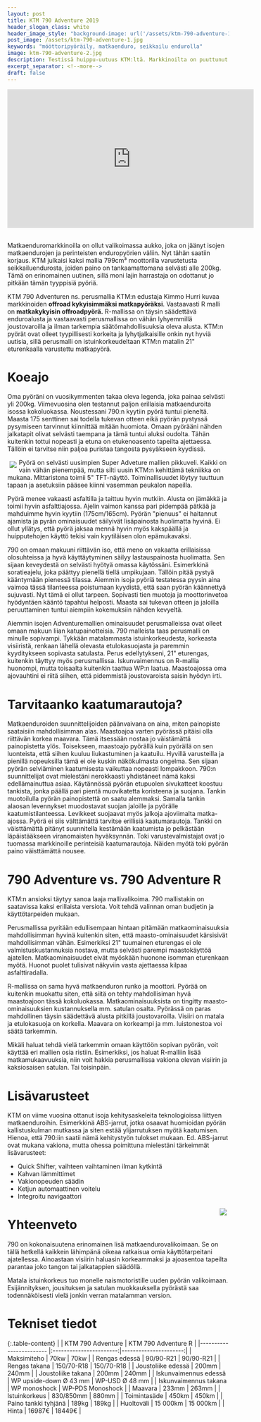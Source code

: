 ```yaml
---
layout: post
title: KTM 790 Adventure 2019
header_slogan_class: white
header_image_style: "background-image: url('/assets/ktm-790-adventure-1.jpg'); @media (min-width: 1062px) {background-position: center bottom;}"
post_image: /assets/ktm-790-adventure-1.jpg
keywords: "mööttoripyöräily, matkaenduro, seikkailu endurolla"
image: ktm-790-adventure-2.jpg
description: Testissä huippu-uutuus KTM:ltä. Markkinoilta on puuttunut kevyemmät matkaendurot, joista löytyy ominaisuuksia pitkien matkojen tekemiseen. KTM 790 Adventure tuo korjausta juuri tähän segmenttiin.
excerpt_separator: <!--more-->
draft: false
---
```


<div class="post-video">
     <iframe width="560" height="315" 
src="https://www.youtube.com/embed/KVCGPSOFLk0" frameborder="0" 
allowfullscreen></iframe>
</div>
<div>&nbsp;</div>

Matkaenduromarkkinoilla on ollut valikoimassa aukko, joka on jäänyt 
isojen matkaendurojen ja perinteisten enduropyörien väliin. Nyt tähän 
saatiin korjaus. KTM julkaisi kaksi mallia 799cm³ moottorilla 
varustetusta seikkailuendurosta, joiden paino on tankaamattomana 
selvästi alle 200kg. Tämä on erinomainen uutinen, sillä moni lajin 
harrastaja on odottanut jo pitkään tämän tyyppisiä pyöriä.

KTM 790 Adventuren ns. perusmallia KTM:n edustaja Kimmo Hurri 
kuvaa markkinoiden **offroad kykyisimmäksi matkapyöräksi**. Vastaavasti R 
malli on **matkakykyisin offroadpyörä.** R-mallissa on täysin säädettävä 
enduroalusta ja vastaavasti perusmallissa on vähän lyhyemmillä 
joustovaroilla ja ilman tarkempia säätömahdollisuuksia oleva alusta. 
KTM:n pyörät ovat olleet tyypillisesti 
korkeita ja lyhytjalkaisille onkin nyt hyviä uutisia, sillä perusmalli 
on istuinkorkeudeltaan KTM:n matalin 21" eturenkaalla varustettu 
matkapyörä.

# Koeajo

Oma pyöräni on vuosikymmenten takaa oleva legenda, joka painaa selvästi 
yli 200kg. Viimevuosina olen testannut paljon erillaisia matkaenduroita 
isossa kokoluokassa. Noustessani 790:n kyytiin pyörä tuntui pieneltä. 
Maasta 175 senttinen sai todella tukevan otteen eikä pyörän pystyssä 
pysymiseen tarvinnut kiinnittää mitään huomiota. Omaan pyörääni nähden 
jalkatapit olivat selvästi taempana ja tämä tuntui aluksi oudolta. Tähän 
kuitenkin tottui nopeasti ja etuna on etukenoasento tapeilta ajettaessa. 
Tällöin ei tarvitse niin paljoa puristaa tangosta 
pysyäkseen kyydissä.

<img src="/assets/ktm-790-adventure-3.jpg" style="float: left; padding: 5px;" />

Pyörä on selvästi uusimpien Super Adveture mallien pikkuveli. Kaikki on 
vain vähän pienempää, mutta silti uusin KTM:n kehittämä tekniikka on 
mukana. 
Mittaristona toimii 5" TFT-näyttö. Toiminallisuudet löytyy tuuttuun 
tapaan ja asetuksiin pääsee kiinni vasemman peukalon napeilla.

Pyörä menee vakaasti asfaltilla ja taittuu hyvin mutkiin. Alusta on 
jämäkkä ja toimii hyvin asfalttiajossa. Ajelin vaimon kanssa pari 
pidempää pätkää ja mahduimme hyvin kyytiin (175cm/165cm). Pyörän 
"pienuus" ei haitannut ajamista ja pyrän ominaisuudet säilyivät 
lisäpainosta huolimatta hyvinä. Ei 
ollut yllätys, että pyörä jaksaa 
mennä 
hyvin myös kakspäällä ja huipputehojen käyttö tekisi vain kyytiläisen 
olon epämukavaksi.

790 on omaan makuuni riittävän iso, että meno on vakaatta erillaisissa 
olosuhteissa ja hyvä käyttäytyminen säilyy lastauspainosta huolimatta. 
Sen 
sijaan keveydestä on selvästi hyötyä omassa käytössäni. Esimerkkinä 
soratieajelu, joka päättyy pienellä tiellä umpikujaan. Tällöin pitää 
pystyä kääntymään pienessä tilassa. Aiemmin isoja pyöriä testatessa 
pyysin aina vaimoa tässä tilanteessa poistumaan kyydistä, että saan 
pyörän käännettyä sujuvasti. Nyt tämä ei ollut tarpeen. 
Sopivasti tien muotoja ja moottorinvetoa hyödyntäen kääntö tapahtui 
helposti. Maasta sai tukevan otteen ja jaloilla peruuttaminen 
tuntui aiempiin kokemuksiin nähden kevyeltä.

Aiemmin isojen Adventuremallien ominaisuudet perusmalleissa ovat 
olleet omaan makuun liian katupainotteisia. 790 malleista taas
perusmalli on minulle sopivampi. Tykkään matalammasta istuinkorkeudesta, 
korkeasta visiiristä, renkaan lähellä olevasta etulokasuojasta ja 
paremmin kyyditykseen sopivasta satulasta. Perus edellytykseni, 21" 
eturengas, kuitenkin täyttyy myös perusmallissa. Iskunvaimennus on 
R-mallia huonompi, mutta toisaalta kuitenkin taattua WP:n laatua. 
Maastoajossa oma ajovauhtini ei riitä siihen, että pidemmistä 
joustovaroista saisin hyödyn irti.

# Tarvitaanko kaatumarautoja?

Matkaenduroiden suunnittelijoiden päänvaivana on aina, miten painopiste 
saataisiin mahdollisimman alas. Maastoajoa varten pyörässä pitäisi olla 
riittävän korkea maavara. Tämä itsessään nostaa jo väistämättä 
painopistetta ylös. Toisekseen, maastoajo pyörällä kuin pyörällä on sen 
luonteista, että siihen kuuluu liukastuminen ja 
kaatuilu. Hyvillä varusteilla ja pienillä nopeuksilla tämä ei ole kuskin 
näkökulmasta ongelma. Sen sijaan pyörän selviäminen kaatumisesta 
vaikuttaa nopeasti lompakkoon. 790:n suunnittelijat ovat 
mielestäni nerokkaasti yhdistäneet nämä kaksi edellämainuttua asiaa. 
Käytännössä pyörän etupuolen sivukatteet koostuu tankista, jonka päällä 
pari pientä muovikatetta koristeena ja suojana. Tankin muotoilulla 
pyörän 
painopistettä on saatu alemmaksi. Samalla tankin alaosan levennykset 
muodostavat suojan jaloille ja pyörälle kaatumistilanteessa. Levikkeet 
suojaavat myös jalkoja ajoviimalta matka-ajossa. Pyörä ei siis
välttämättä tarvitse erillisiä kaatumarautoja. Tankki on väisttämättä 
pitänyt suunnitella kestämään kaatumista jo pelkästään läpäistääkseen 
viranomaisten hyväksynnän. Toki varustevalmistajat ovat jo tuomassa 
markkinoille perinteisiä kaatumarautoja. Näiden myötä toki pyörän paino 
väisttämättä nousee.

# 790 Adventure vs. 790 Adventure R

KTM:n ansioksi täytyy sanoa laaja mallivalikoima. 790 mallistakin 
on saatavissa kaksi erillaista versiota. Voit tehdä valinnan oman 
budjetin ja käyttötarpeiden mukaan.

Perusmallissa pyritään 
edullisempaan hintaan pitämään matkaominaisuuksia mahdollisimman hyvinä 
kuitenkin 
siten, että maasto-ominaisuudet kärsisivät mahdollisimman vähän. 
Esimerkiksi 21" 
tuumainen eturengas ei ole valmistuskustannuksia nostava, mutta selvästi 
parempi maastokäyttöä ajatellen. Matkaominaisuudet eivät myöskään 
huonone isomman eturenkaan myötä. Huonot puolet tulisivat näkyviin vasta 
ajettaessa kilpaa asfalttiradalla.

R-mallissa on sama hyvä matkaenduron runko ja moottori. Pyörää on 
kuitenkin muokattu siten, että siitä on tehty mahdollisiman hyvä 
maastoajoon tässä kokoluokassa. 
Matkaominaisuuksista on tingitty maasto-ominaisuuksien kustannuksella 
mm. satulan osalta. Pyörässä on paras mahdollinen täysin säädettävä 
alusta pitkillä joustovaroilla. Visiiri on matala ja etulokasuoja on 
korkella. Maavara on korkeampi ja mm. luistonestoa voi säätä tarkemmin.

Mikäli haluat tehdä vielä tarkemmin omaan käyttöön sopivan pyörän, voit 
käyttää eri mallien osia ristiin. Esimerkiksi, jos haluat R-malliin 
lisää matkamukaavuuksia, niin voit hakkia perusmallissa vakiona olevan 
visiirin ja kaksiosaisen satulan. Tai toisinpäin.

# Lisävarusteet

KTM on viime vuosina ottanut isoja kehitysaskeleita teknologioissa 
liittyen matkaenduroihin. Esimerkkinä ABS-jarrut, jotka osaavat 
huomioidan pyörän kallistuskulman mutkassa ja siten estää ylijarrutuksen 
myötä kaatumisen. Hienoa, että 790:iin saatii nämä kehitystyön tulokset 
mukaan. Ed. ABS-jarrut ovat mukana vakiona, mutta ohessa poimittuna 
mielestäni tärkeimmät lisävarusteet:


* Quick Shifter, vaihteen vaihtaminen ilman kytkintä
* Kahvan lämmittimet
* Vakionopeuden säädin
* Ketjun automaattinen voitelu
* Integroitu navigaattori


<img src="/assets/ktm-790-adventure-2.jpg" style="float: right; padding: 5px;" />



# Yhteenveto

790 on kokonaisuutena erinomainen lisä matkaendurovalikoimaan. Se on 
tällä hetkellä kaikkein lähimpänä oikeaa ratkaisua omia käyttötarpeitani 
ajatellessa. Ainoastaan visiirin haluasin korkeammaksi ja ajoasentoa 
tapeilta parantaa joko tangon tai jalkatappien säädöllä.

Matala istuinkorkeus tuo monelle naismotoristille uuden pyörän 
valikoimaan. Esijännityksen, jousituksen ja satulan muokkauksella 
pyörästä saa todennäköisesti vielä jonkin verran matalamman version.

# Tekniset tiedot

{:.table-content}
|                         | KTM 790 Adventure       | KTM 790 Adventure R   |
|------------------------ |:-----------------------:|----------------------:|
| Maksimiteho             |  70kw                   | 70kw                  |
| Rengas edessä           |  90/90-R21              | 90/90-R21             |
| Rengas takana           |  150/70-R18             | 150/70-R18            |
| Joustoliike edessä      |  200mm                  | 240mm                 |
| Joustoliike takana      |  200mm                  | 240mm                 |
| Iskunvaimennus edessä   |  WP upside-down Ø 43 mm | WP-USD Ø 48 mm        |
| Iskunvaimennus takana   |  WP monoshock           | WP-PDS Monoshock      |
| Maavara                 |  233mm                  | 263mm                 |
| Istuinkorkeus           |  830/850mm              | 880mm                 |
| Toimintasäde            |  450km                  | 450km                 |
| Paino tankki tyhjänä    |  189kg                  | 189kg                 |
| Huoltoväli              |  15 000km               | 15 000km              |
| Hinta                   |  16987€                 | 18449€                |

